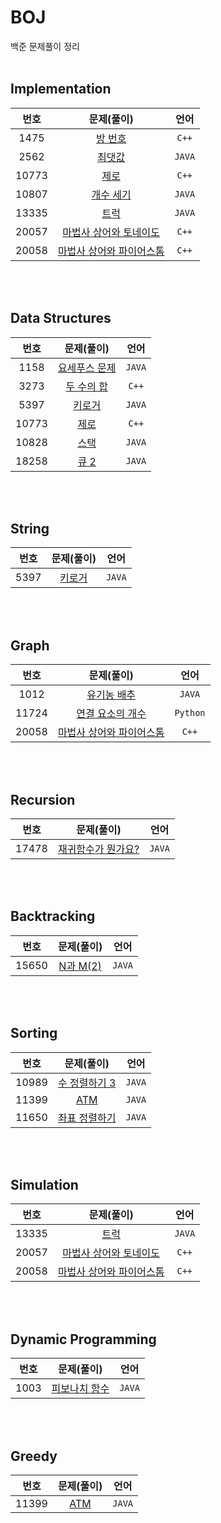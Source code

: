 # BOJ
백준 문제풀이 정리
<br><br>

## Implementation
|**번호**|**문제(풀이)**|**언어**|
|:---:|:---:|:---:|
|1475|[방 번호](https://github.com/kimhyerii/BOJ/blob/main/Code/1475.cpp)|`C++`|
|2562|[최댓값](https://github.com/kimhyerii/BOJ/blob/main/Code/2562.java)|`JAVA`|
|10773|[제로](https://github.com/kimhyerii/BOJ/blob/main/Code/10773.cpp)|`C++`|
|10807|[개수 세기](https://github.com/kimhyerii/BOJ/blob/main/Code/10807.java)|`JAVA`|
|13335|[트럭](https://github.com/kimhyerii/BOJ/blob/main/Code/13335.java)|`JAVA`|
|20057|[마법사 상어와 토네이도](https://github.com/kimhyerii/BOJ/blob/main/Code/20057.cpp)|`C++`|
|20058|[마법사 상어와 파이어스톰](https://github.com/kimhyerii/BOJ/blob/main/Code/20058.cpp)|`C++`|

<br><br>

## Data Structures
|**번호**|**문제(풀이)**|**언어**|
|:---:|:---:|:---:|
|1158|[요세푸스 문제](https://github.com/kimhyerii/BOJ/blob/main/Code/1158.java)|`JAVA`|
|3273|[두 수의 합](https://github.com/kimhyerii/BOJ/blob/main/Code/3273.cpp)|`C++`|
|5397|[키로거](https://github.com/kimhyerii/BOJ/blob/main/Code/5397.java)|`JAVA`|
|10773|[제로](https://github.com/kimhyerii/BOJ/blob/main/Code/10773.cpp)|`C++`|
|10828|[스택](https://github.com/kimhyerii/BOJ/blob/main/Code/10828.java)|`JAVA`|
|18258|[큐 2](https://github.com/kimhyerii/BOJ/blob/main/Code/18258.java)|`JAVA`|

<br><br>

## String
|**번호**|**문제(풀이)**|**언어**|
|:---:|:---:|:---:|
|5397|[키로거](https://github.com/kimhyerii/BOJ/blob/main/Code/5397.java)|`JAVA`|

<br><br>

## Graph
|**번호**|**문제(풀이)**|**언어**|
|:---:|:---:|:---:|
|1012|[유기농 배추](https://github.com/kimhyerii/BOJ/blob/main/Code/1012.java)|`JAVA`|
|11724|[연결 요소의 개수](https://github.com/kimhyerii/BOJ/blob/main/Code/11724.py)|`Python`|
|20058|[마법사 상어와 파이어스톰](https://github.com/kimhyerii/BOJ/blob/main/Code/20058.cpp)|`C++`|

<br><br>

## Recursion
|**번호**|**문제(풀이)**|**언어**|
|:---:|:---:|:---:|
|17478|[재귀함수가 뭔가요?](https://github.com/kimhyerii/BOJ/blob/main/Code/17478.java)|`JAVA`|

<br><br>

## Backtracking
|**번호**|**문제(풀이)**|**언어**|
|:---:|:---:|:---:|
|15650|[N과 M(2)](https://github.com/kimhyerii/BOJ/blob/main/Code/15650.java)|`JAVA`|

<br><br>

## Sorting
|**번호**|**문제(풀이)**|**언어**|
|:---:|:---:|:---:|
|10989|[수 정렬하기 3](https://github.com/kimhyerii/BOJ/blob/main/Code/10989.java)|`JAVA`|
|11399|[ATM](https://github.com/kimhyerii/BOJ/blob/main/Code/11399.java)|`JAVA`|
|11650|[좌표 정렬하기](https://github.com/kimhyerii/BOJ/blob/main/Code/11650.java)|`JAVA`|

<br><br>


## Simulation
|**번호**|**문제(풀이)**|**언어**|
|:---:|:---:|:---:|
|13335|[트럭](https://github.com/kimhyerii/BOJ/blob/main/Code/13335.java)|`JAVA`|
|20057|[마법사 상어와 토네이도](https://github.com/kimhyerii/BOJ/blob/main/Code/20057.cpp)|`C++`|
|20058|[마법사 상어와 파이어스톰](https://github.com/kimhyerii/BOJ/blob/main/Code/20058.cpp)|`C++`|

<br><br>


## Dynamic Programming
|**번호**|**문제(풀이)**|**언어**|
|:---:|:---:|:---:|
|1003|[피보나치 함수](https://github.com/kimhyerii/BOJ/blob/main/Code/1003.java)|`JAVA`|

<br><br>


## Greedy
|**번호**|**문제(풀이)**|**언어**|
|:---:|:---:|:---:|
|11399|[ATM](https://github.com/kimhyerii/BOJ/blob/main/Code/11399.java)|`JAVA`|

<br><br>
